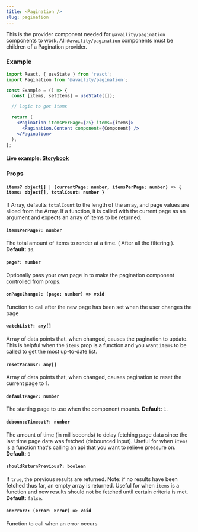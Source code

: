 ```yaml
---
title: <Pagination />
slug: pagination
---
```


This is the provider component needed for `@availity/pagination` components to work. All `@availity/pagination` components must be children of a Pagination provider.

### Example

```jsx
import React, { useState } from 'react';
import Pagination from '@availity/pagination';

const Example = () => {
  const [items, setItems] = useState([]);

  // logic to get items

  return (
    <Pagination itemsPerPage={25} items={items}>
      <Pagination.Content component={Component} />
    </Pagination>
  );
};
```

#### Live example: <a href="https://availity.github.io/availity-react/storybook/?path=/docs/components-pagination--docs"> Storybook</a>

### Props

#### `items? object[] | (currentPage: number, itemsPerPage: number) => { items: object[], totalCount: number }`

If Array, defaults `totalCount` to the length of the array, and page values are sliced from the Array. If a function, it is called with the current page as an argument and expects an array of items to be returned.

#### `itemsPerPage?: number`

The total amount of items to render at a time. ( After all the filtering ). **Default:** `10`.

#### `page?: number`

Optionally pass your own page in to make the pagination component controlled from props.

#### `onPageChange?: (page: number) => void`

Function to call after the new page has been set when the user changes the page

#### `watchList?: any[]`

Array of data points that, when changed, causes the pagination to update. This is helpful when the `items` prop is a function and you want `items` to be called to get the most up-to-date list.

#### `resetParams?: any[]`

Array of data points that, when changed, causes pagination to reset the current page to 1.

#### `defaultPage?: number`

The starting page to use when the component mounts. **Default:** `1`.

#### `debounceTimeout?: number`

The amount of time (in milliseconds) to delay fetching page data since the last time page data was fetched (debounced input). Useful for when `items` is a function that's calling an api that you want to relieve pressure on. **Default**: `0`

#### `shouldReturnPrevious?: boolean`

If `true`, the previous results are returned. Note: if no results have been fetched thus far, an empty array is returned. Useful for when `items` is a function and new results should not be fetched until certain criteria is met. **Default:** `false`.

#### `onError?: (error: Error) => void`

Function to call when an error occurs
